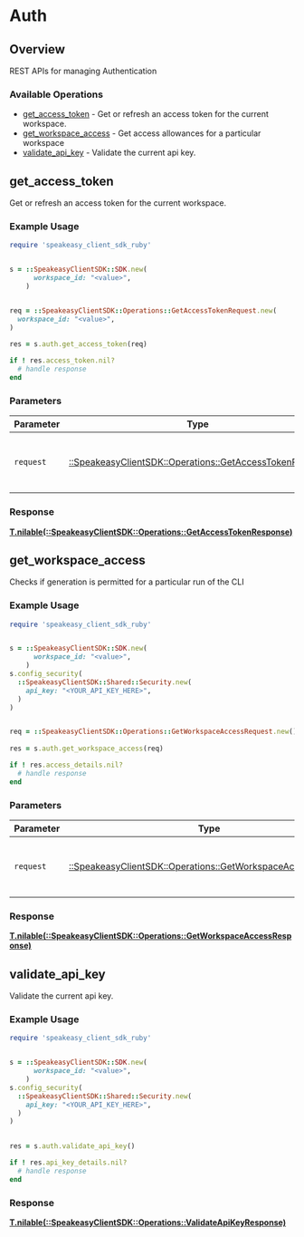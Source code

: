 # Auth


## Overview

REST APIs for managing Authentication

### Available Operations

* [get_access_token](#get_access_token) - Get or refresh an access token for the current workspace.
* [get_workspace_access](#get_workspace_access) - Get access allowances for a particular workspace
* [validate_api_key](#validate_api_key) - Validate the current api key.

## get_access_token

Get or refresh an access token for the current workspace.

### Example Usage

```ruby
require 'speakeasy_client_sdk_ruby'


s = ::SpeakeasyClientSDK::SDK.new(
      workspace_id: "<value>",
    )


req = ::SpeakeasyClientSDK::Operations::GetAccessTokenRequest.new(
  workspace_id: "<value>",
)
    
res = s.auth.get_access_token(req)

if ! res.access_token.nil?
  # handle response
end

```

### Parameters

| Parameter                                                                                                   | Type                                                                                                        | Required                                                                                                    | Description                                                                                                 |
| ----------------------------------------------------------------------------------------------------------- | ----------------------------------------------------------------------------------------------------------- | ----------------------------------------------------------------------------------------------------------- | ----------------------------------------------------------------------------------------------------------- |
| `request`                                                                                                   | [::SpeakeasyClientSDK::Operations::GetAccessTokenRequest](../../models/operations/getaccesstokenrequest.md) | :heavy_check_mark:                                                                                          | The request object to use for the request.                                                                  |


### Response

**[T.nilable(::SpeakeasyClientSDK::Operations::GetAccessTokenResponse)](../../models/operations/getaccesstokenresponse.md)**


## get_workspace_access

Checks if generation is permitted for a particular run of the CLI

### Example Usage

```ruby
require 'speakeasy_client_sdk_ruby'


s = ::SpeakeasyClientSDK::SDK.new(
      workspace_id: "<value>",
    )
s.config_security(
  ::SpeakeasyClientSDK::Shared::Security.new(
    api_key: "<YOUR_API_KEY_HERE>",
  )
)


req = ::SpeakeasyClientSDK::Operations::GetWorkspaceAccessRequest.new()
    
res = s.auth.get_workspace_access(req)

if ! res.access_details.nil?
  # handle response
end

```

### Parameters

| Parameter                                                                                                           | Type                                                                                                                | Required                                                                                                            | Description                                                                                                         |
| ------------------------------------------------------------------------------------------------------------------- | ------------------------------------------------------------------------------------------------------------------- | ------------------------------------------------------------------------------------------------------------------- | ------------------------------------------------------------------------------------------------------------------- |
| `request`                                                                                                           | [::SpeakeasyClientSDK::Operations::GetWorkspaceAccessRequest](../../models/operations/getworkspaceaccessrequest.md) | :heavy_check_mark:                                                                                                  | The request object to use for the request.                                                                          |


### Response

**[T.nilable(::SpeakeasyClientSDK::Operations::GetWorkspaceAccessResponse)](../../models/operations/getworkspaceaccessresponse.md)**


## validate_api_key

Validate the current api key.

### Example Usage

```ruby
require 'speakeasy_client_sdk_ruby'


s = ::SpeakeasyClientSDK::SDK.new(
      workspace_id: "<value>",
    )
s.config_security(
  ::SpeakeasyClientSDK::Shared::Security.new(
    api_key: "<YOUR_API_KEY_HERE>",
  )
)

    
res = s.auth.validate_api_key()

if ! res.api_key_details.nil?
  # handle response
end

```


### Response

**[T.nilable(::SpeakeasyClientSDK::Operations::ValidateApiKeyResponse)](../../models/operations/validateapikeyresponse.md)**

